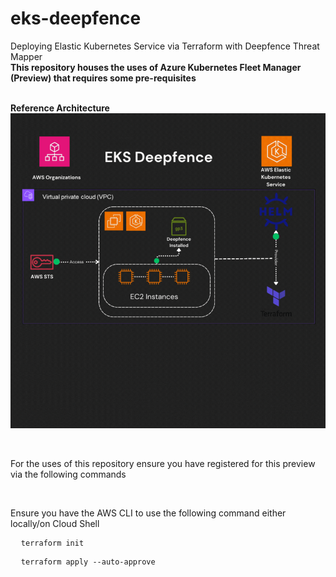 # eks-deepfence
Deploying Elastic Kubernetes Service via Terraform with Deepfence Threat Mapper
<br><b> This repository houses the uses of Azure Kubernetes Fleet Manager (Preview) that requires some pre-requisites</b></br>

<br><b>Reference Architecture</b></br>
<img src='https://github.com/sn0rlaxlife/eks-deepfence/blob/main/EC2%20Instances.gif'></img>

<br><p>For the uses of this repository ensure you have registered for this preview via the following commands</p></br>
<p>Ensure you have the AWS CLI to use the following command either locally/on Cloud Shell</p>
<pre class="no translate">
  <code>terraform init</code>
</pre>
<pre class="no translate">
  <code>terraform apply --auto-approve</code>
</pre>
